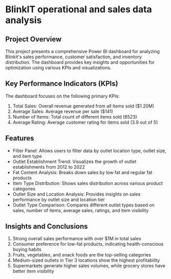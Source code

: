 # BlinkIT operational and sales data analysis

## Project Overview

This project presents a comprehensive Power BI dashboard for analyzing Blinkit's sales performance, customer satisfaction, and inventory distribution. The dashboard provides key insights and opportunities for optimization using various KPIs and visualizations.

## Key Performance Indicators (KPIs)

The dashboard focuses on the following primary KPIs:

1. Total Sales: Overall revenue generated from all items sold ($1.20M)
2. Average Sales: Average revenue per sale ($141)
3. Number of Items: Total count of different items sold (8523)
4. Average Rating: Average customer rating for items sold (3.9 out of 5)

## Features

* Filter Panel: Allows users to filter data by outlet location type, outlet size, and item type
* Outlet Establishment Trend: Visualizes the growth of outlet establishments from 2012 to 2022
* Fat Content Analysis: Breaks down sales by low fat and regular fat products
* Item Type Distribution: Shows sales distribution across various product categories
* Outlet Size and Location Analysis: Provides insights on sales performance by outlet size and location tier
* Outlet Type Comparison: Compares different outlet types based on sales, number of items, average sales, ratings, and item visibility
  
## Insights and Conclusions

1. Strong overall sales performance with over $1M in total sales
2. Consumer preference for low-fat products, indicating health-conscious buying habits
3. Fruits, vegetables, and snack foods are the top-selling categories
4. Medium-sized outlets in Tier 3 locations show the highest profitability 
5. Supermarkets generate higher sales volumes, while grocery stores have better item visibility
